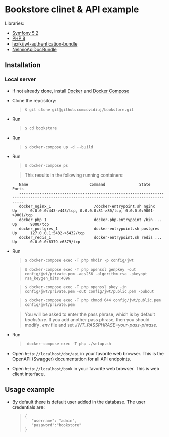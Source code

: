  Bookstore clinet & API example 
==========

Libraries:
 - [Symfony 5.2](https://symfony.com/what-is-symfony)
 - [PHP 8](https://www.php.net/releases/8.0/en.php)
 - [lexik/jwt-authentication-bundle](https://github.com/lexik/LexikJWTAuthenticationBundle)
 - [NelmioApiDocBundle](https://symfony.com/doc/current/bundles/NelmioApiDocBundle/index.html)

## Installation

### Local server

* If not already done, install [Docker](https://www.docker.com/) and [Docker Compose](https://docs.docker.com/compose/install/) 

* Clone the repository:  

  > ``` 
  > $ git clone git@github.com:ovidiuj/bookstore.git
  > ``` 
   
* Run 

  > ``` 
  > $ cd bookstore 
  > ``` 
   
* Run
   
  > ```
  > $ docker-compose up -d --build
  > ```
   
* Run 
   
  > ```
  > $ docker-compose ps
  > ```
   
  > This results in the following running containers: 

   
         Name                           Command               State                 Ports
         ----------------------------------------------------------------------------------------------------------------------------------------
         docker_nginx_1                   /docker-entrypoint.sh nginx     Up      0.0.0.0:443->443/tcp, 0.0.0.0:81->80/tcp, 0.0.0.0:9001->9001/tcp
         docker_php_1                     docker-php-entrypoint /bin ...  Up      9000/tcp 
         docker_postgres_1                docker-entrypoint.sh postgres   Up      127.0.0.1:5432->5432/tcp                                        
         docker_redis_1                   docker-entrypoint.sh redis ...  Up      0.0.0.0:6379->6379/tcp
      
   
* Run
   
  > ```
  > $ docker-compose exec -T php mkdir -p config/jwt  
  > ```
  
  > ```
  > $ docker-compose exec -T php openssl genpkey -out config/jwt/private.pem -aes256 -algorithm rsa -pkeyopt rsa_keygen_bits:4096  
  > ```
  
  > ```
  > $ docker-compose exec -T php openssl pkey -in config/jwt/private.pem -out config/jwt/public.pem -pubout  
  > ```
  
  > ```
  > $ docker-compose exec -T php chmod 644 config/jwt/public.pem config/jwt/private.pem
  > ```
   
  > You will be asked to enter the pass phrase, which is by default *bookstore*. If you add another pass phrase, then you should modify *.env* file and set *JWT_PASSPHRASE=your-pass-phrase*.  
   
* Run
   
  > ```
  >  docker-compose exec -T php ./setup.sh
  > ```
   
* Open `http://localhost/doc/api` in your favorite web browser. This is the OpenAPI (Swagger) documentation for all API endpoints.
* Open `http://localhost/book` in your favorite web browser. This is web client interface.

## Usage example

* By default there is default user added in the database. The user credentials are: 
  
   > ```
   > {
   >    "username": "admin",
   >    "password":"bookstore"
   > }
   > ```
  

